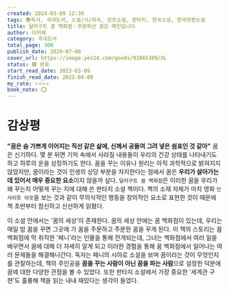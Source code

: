 ```yaml
---
created: 2024-03-09 12:39
tags: 📚독서, 국내도서, 소설/시/희곡, 장르소설, 판타지, 한국소설, 한국장편소설
title: 달러구트 꿈 백화점：주문하신 꿈은 매진입니다
author: 이미예
category: 국내도서
total_page: 300
publish_date: 2020-07-08
cover_url: https://image.yes24.com/goods/91065309/XL
status: 🟩 완료
start_read_date: 2023-03-09
finish_read_date: 2023-04-09
my_rate: ⭐⭐⭐⭐
book_note: ⭕
---
```


# 감상평
**"꿈은 숨 가쁘게 이어지는 직선 같은 삶에, 신께서 공들여 그려 넣은 쉼표인 것 같아"**
꿈은 신기하다. 몇 분 뒤면 기억 속에서 사라질 내용들이 우리의 건강 상태를 나타내기도 하고 하루의 운을 상징하기도 한다. 꿈을 꾸는 이유나 원리는 아직 과학적으로 밝혀지지 않았지만, 꿈이라는 것이 인생의 상당 부분을 차지한다는 점에서 꿈은 **우리가 살아가는데 있어서 매우 중요한 요소**이지 않을까 싶다. `달러구트 꿈 백화점`은 이러한 꿈을 우리가 왜 꾸는지 어떻게 꾸는 지에 대해 쓴 판타지 소설 책이다. 책의 소재 자체가 마치 영화 `인사이듯 아웃`을 보는 것과 같이 무의식적인 행동을 창의적인 요소로 표현한 것이 때문에 책 초반부터 참신하고 신선하게 읽혔다.

이 소설 안에서는 '꿈의 세상'이 존재한다. 꿈의 세상 안에는 꿈 백화점이 있는데, 우리는 매일 밤 꿈을 꾸면 그곳에 가 꿈을 주문하고 주문한 꿈을 꾸게 된다. 이 책의 스토리는 꿈 백화점에 막 취직한 '페니'라는 인물을 통해 전개되는데, 그녀는 백화점에서 여러 일을 배우면서 꿈에 대해 더 자세히 알게 되고 이러한 경험을 통해 꿈 백화점에서 일어나는 여러 문제들을 해결해나간다. 독자는 페니의 시야로 소설을 보며 꿈이라는 것이 무엇인지를 관찰하는데, 책의 주인공을 **꿈을 꾸는 사람이 아닌 꿈을 파는 사람**으로 설정한 덕분에 꿈에 대한 다양한 관점을 볼 수 있었다. 또한 판타지 소설에서 가장 중요한 '세계관 구현'도 훌륭해 책을 읽는 내내 재밌다는 생각이 들었다.